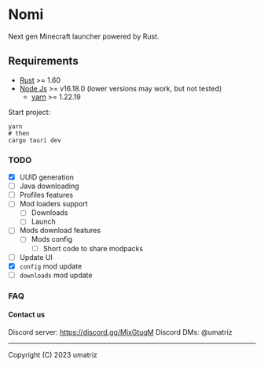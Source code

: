 # Nomi

Next gen Minecraft launcher powered by Rust. 

## Requirements

- [Rust](https://www.rust-lang.org/) >= 1.60
- [Node Js](https://nodejs.org/en) >= v16.18.0 (lower versions may work, but not tested)
  * [yarn](https://yarnpkg.com/getting-started/install) >= 1.22.19

Start project:
```shell
yarn
# then
cargo tauri dev
```

### TODO

- [x] UUID generation
- [ ] Java downloading
- [ ] Profiles features
- [ ] Mod loaders support
  * [ ] Downloads
  * [ ] Launch
- [ ] Mods download features
  * [ ] Mods config
    + [ ] Short code to share modpacks
- [ ] Update UI
- [x] `config` mod update
- [ ] `downloads` mod update

### FAQ

#### Contact us

Discord server: https://discord.gg/MjxGtugM
Discord DMs: @umatriz

---

Copyright (C) 2023  umatriz
